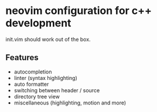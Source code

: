 # neovim configuration for c++ development

init.vim should work out of the box.

## Features
* autocompletion 
* linter (syntax highlighting)
* auto formatter
* switching between header / source
* directory tree view
* miscellaneous (highlighting, motion and more)
